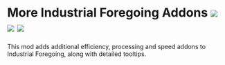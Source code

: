 # More Industrial Foregoing Addons <a href="https://www.curseforge.com/minecraft/mc-mods/mifa"><img src="http://cf.way2muchnoise.eu/versions/1086142.svg" style="max-width:100%;"></a> <a href="https://www.curseforge.com/minecraft/mc-mods/mifa"><img src="https://cf.way2muchnoise.eu/1086142.svg" style="max-width:100%;"></a> <a href="https://modrinth.com/mod/mifa"><img src="https://img.shields.io/modrinth/dt/Ig6QciUH" style="max-width:100%;"></a>
This mod adds additional efficiency, processing and speed addons to Industrial Foregoing, along with detailed tooltips.
